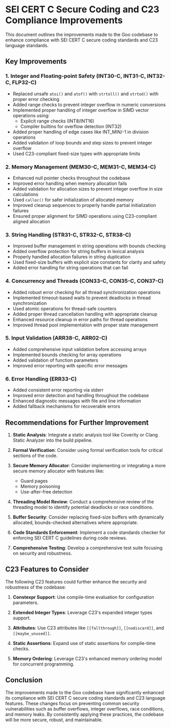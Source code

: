 # SEI CERT C Secure Coding and C23 Compliance Improvements

This document outlines the improvements made to the Goo codebase to enhance compliance with SEI CERT C secure coding standards and C23 language standards.

## Key Improvements

### 1. Integer and Floating-point Safety (INT30-C, INT31-C, INT32-C, FLP32-C)

- Replaced unsafe `atoi()` and `atof()` with `strtoll()` and `strtod()` with proper error checking
- Added range checks to prevent integer overflow in numeric conversions
- Implemented proper handling of integer overflow in SIMD vector operations using:
  - Explicit range checks (INT8/INT16)
  - Compiler builtins for overflow detection (INT32)
- Added proper handling of edge cases like INT_MIN/-1 in division operations
- Added validation of loop bounds and step sizes to prevent integer overflow
- Used C23-compliant fixed-size types with appropriate limits

### 2. Memory Management (MEM30-C, MEM31-C, MEM34-C)

- Enhanced null pointer checks throughout the codebase
- Improved error handling when memory allocation fails
- Added validation for allocation sizes to prevent integer overflow in size calculations
- Used `calloc()` for safer initialization of allocated memory
- Improved cleanup sequences to properly handle partial initialization failures
- Ensured proper alignment for SIMD operations using C23-compliant aligned allocation

### 3. String Handling (STR31-C, STR32-C, STR38-C)

- Improved buffer management in string operations with bounds checking
- Added overflow protection for string buffers in lexical analysis
- Properly handled allocation failures in string duplication
- Used fixed-size buffers with explicit size constants for clarity and safety
- Added error handling for string operations that can fail

### 4. Concurrency and Threads (CON33-C, CON35-C, CON37-C)

- Added robust error checking for all thread synchronization operations
- Implemented timeout-based waits to prevent deadlocks in thread synchronization
- Used atomic operations for thread-safe counters
- Added proper thread cancellation handling with appropriate cleanup
- Enhanced resource cleanup in error paths for thread operations
- Improved thread pool implementation with proper state management

### 5. Input Validation (ARR38-C, ARR02-C)

- Added comprehensive input validation before accessing arrays
- Implemented bounds checking for array operations
- Added validation of function parameters
- Improved error reporting with specific error messages

### 6. Error Handling (ERR33-C)

- Added consistent error reporting via stderr
- Improved error detection and handling throughout the codebase
- Enhanced diagnostic messages with file and line information
- Added fallback mechanisms for recoverable errors

## Recommendations for Further Improvement

1. **Static Analysis**: Integrate a static analysis tool like Coverity or Clang Static Analyzer into the build pipeline.

2. **Formal Verification**: Consider using formal verification tools for critical sections of the code.

3. **Secure Memory Allocator**: Consider implementing or integrating a more secure memory allocator with features like:
   - Guard pages
   - Memory poisoning
   - Use-after-free detection

4. **Threading Model Review**: Conduct a comprehensive review of the threading model to identify potential deadlocks or race conditions.

5. **Buffer Security**: Consider replacing fixed-size buffers with dynamically allocated, bounds-checked alternatives where appropriate.

6. **Code Standards Enforcement**: Implement a code standards checker for enforcing SEI CERT C guidelines during code reviews.

7. **Comprehensive Testing**: Develop a comprehensive test suite focusing on security and robustness.

## C23 Features to Consider

The following C23 features could further enhance the security and robustness of the codebase:

1. **Constexpr Support**: Use compile-time evaluation for configuration parameters.

2. **Extended Integer Types**: Leverage C23's expanded integer types support.

3. **Attributes**: Use C23 attributes like `[[fallthrough]]`, `[[nodiscard]]`, and `[[maybe_unused]]`.

4. **Static Assertions**: Expand use of static assertions for compile-time checks.

5. **Memory Ordering**: Leverage C23's enhanced memory ordering model for concurrent programming.

## Conclusion

The improvements made to the Goo codebase have significantly enhanced its compliance with SEI CERT C secure coding standards and C23 language features. These changes focus on preventing common security vulnerabilities such as buffer overflows, integer overflows, race conditions, and memory leaks. By consistently applying these practices, the codebase will be more secure, robust, and maintainable. 